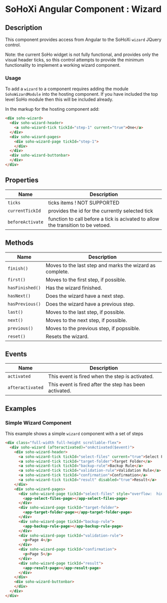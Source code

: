# SoHoXi Angular Component : Wizard

## Description

This component provides access from Angular to the SoHoXi `wizard` JQuery control.

Note: the current SoHo widget is not fully functional, and provides only the visual header ticks, so this control attempts to provide the minimum functionality to implement a working wizard component.

### Usage

To add a `wizard` to a component requires adding the module `SohoWizardModule` into the hosting component.  If you have included the top level SoHo module then this will be included already.

In the markup for the hosting component add:

```html
<div soho-wizard>
  <div soho-wizard-header>
    <a soho-wizard-tick tickId="step-1" current="true">One</a>
  </div>
  <div soho-wizard-pages>
    <div soho-wizard-page tickId="step-1">
    </div>
  </div>
  <div soho-wizard-buttonbar>
  </div>
</div>
```

## Properties

| Name | Description |
| --- | --- |
| `ticks` | ticks items ! NOT SUPPORTED |
| `currentTickId` | provides the id for the currently selected tick |
| `beforeActivate` | function to call before a tick is acivated to allow the transition to be vetoed. |

## Methods

| Name | Description |
| --- | --- |
| `finish()` | Moves to the last step and marks the wizard as complete. |
| `first()` | Moves to the first step, if possible. |
| `hasFinished()` | Has the wizard finished. |
| `hasNext()` | Does the wizard have a next step. |
| `hasPrevious()` | Does the wizard have a previous step. |
| `last()` | Moves to the last step, if possible. |
| `next()` | Moves to the next step, if possible. |
| `previous()` | Moves to the previous step, if popssible. |
| `reset()` | Resets the wizard. |

## Events

| Name | Description |
| --- | --- |
| `activated` | This event is fired when the step is activated. |
| `afteractivated` | This event is fired after the step has been activated. |

## Examples

### Simple Wizard Component

This example shows a simple `wizard` component with a set of steps

```html
<div class="full-width full-height scrollable-flex">
  <div soho-wizard (afteractivated)="onActivated($event)">
    <div soho-wizard-header>
      <a soho-wizard-tick tickId="select-files" current="true">Select Files</a>
      <a soho-wizard-tick tickId="target-folder">Target Folder</a>
      <a soho-wizard-tick tickId="backup-rule">Backup Rule</a>
      <a soho-wizard-tick tickId="validation-rule">Validation Rule</a>
      <a soho-wizard-tick tickId="confirmation">Confirmation</a>
      <a soho-wizard-tick tickId="result" disabled="true">Result</a>
    </div>
    <div soho-wizard-pages>
      <div soho-wizard-page tickId="select-files" style="overflow:  hidden;">
        <app-select-files-page></app-select-files-page>
      </div>
      <div soho-wizard-page tickId="target-folder">
        <app-target-folder-page></app-target-folder-page>
      </div>
      <div soho-wizard-page tickId="backup-rule">
        <app-backup-rule-page></app-backup-rule-page>
      </div>
      <div soho-wizard-page tickId="validation-rule">
        <p>Page 4</p>
      </div>
      <div soho-wizard-page tickId="confirmation">
        <p>Page 5</p>
      </div>
      <div soho-wizard-page tickId="result">
        <app-result-page></app-result-page>
      </div>
    </div>
    <div soho-wizard-buttonbar>
    </div>
  </div>
</div>
```
